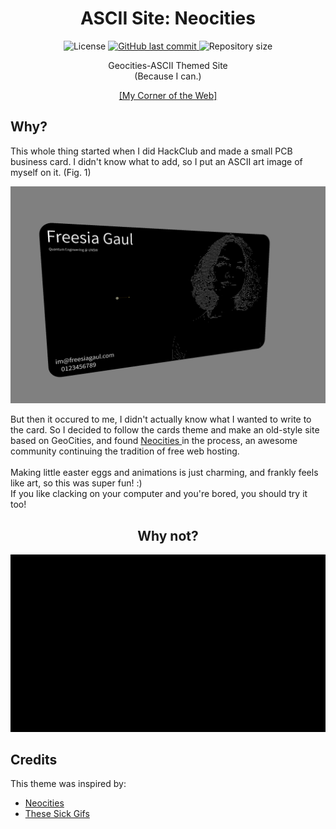 <div align=center><h1>ASCII Site: Neocities </h1>
<p>
<img alt="License" src="https://img.shields.io/badge/license-MIT-brightgreen">
<a href="https://github.com/freesiagaul/site-ascii/commits/main/">
    <img alt="GitHub last commit" src="https://img.shields.io/github/last-commit/freesiagaul/site-ascii">
</a>
<img alt="Repository size" src="https://img.shields.io/github/repo-size/freesiagaul/site-ascii">
</p>

Geocities-ASCII Themed Site <br>
(Because I can.)

<div align=center><a href="freesia.neocities.org">[My Corner of the Web]</a>

<div align=left><h2>Why?</h2>

This whole thing started when I did HackClub and made a small PCB business card. I didn't know what to add, so I put an ASCII art image of myself on it. (Fig. 1)

![Fig. 1](nfc/cardimg.png)

But then it occured to me, I didn't actually know what I wanted to write to the card. So I decided to follow the cards theme and make an old-style site based on GeoCities, and found <a href="https://github.com/neocities/neocities"> Neocities </a> in the process, an awesome community continuing the tradition of free web hosting.
<br> <br>
Making little easter eggs and animations is just charming, and frankly feels like art, so this was super fun! :)
<br>
If you like clacking on your computer and you're bored, you should try it too!

<div align=center><h2>Why not?</h2>

![Fig. 1](images/ascii-shrug.gif)

<div align=left><h2>Credits</h2>

This theme was inspired by:

<ul>
  <li> <a href=https://github.com/schnensch0/zelk> Neocities </li>
  <li> <a href=https://momg.neocities.org/?n=Maureen-Owens&p=43964f5i14427f4i11565f1i46214f1i759f3i65923f2i42545f2i40347f4i41160f4i10975f2i84085f2i290f1i86255f2i64719f2i22150f5i86137f4> These Sick Gifs </li>
</ul>
